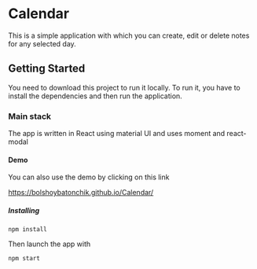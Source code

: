 # Calendar

This is a simple application with which you can create, edit or delete notes for any selected day.

## Getting Started

You need to download this project to run it locally. To run it, you have to install the dependencies and then run the application.

### Main stack

The app is written in React using material UI and uses moment and react-modal

#### Demo

You can also use the demo by clicking on this link

https://bolshoybatonchik.github.io/Calendar/

##### Installing

```
npm install
```
Then launch the app with
```
npm start
```

